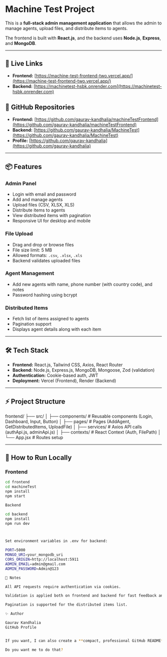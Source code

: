 # Machine Test Project

This is a **full-stack admin management application** that allows the admin to manage agents, upload files, and distribute items to agents.  

The frontend is built with **React.js**, and the backend uses **Node.js**, **Express**, and **MongoDB**.

---

## 🔗 Live Links

- **Frontend:** [https://machine-test-frontend-two.vercel.app/](https://machine-test-frontend-two.vercel.app/)  
- **Backend:** [https://machinetest-hsbk.onrender.com](https://machinetest-hsbk.onrender.com)

## 🔗 GitHub Repositories

- **Frontend:** [https://github.com/gaurav-kandhalia/machineTestFrontend](https://github.com/gaurav-kandhalia/machineTestFrontend)  
- **Backend:** [https://github.com/gaurav-kandhalia/MachineTest](https://github.com/gaurav-kandhalia/MachineTest)  
- **Profile:** [https://github.com/gaurav-kandhalia](https://github.com/gaurav-kandhalia)

---

## 📦 Features

### Admin Panel
- Login with email and password
- Add and manage agents
- Upload files (CSV, XLSX, XLS)
- Distribute items to agents
- View distributed items with pagination
- Responsive UI for desktop and mobile

### File Upload
- Drag and drop or browse files
- File size limit: 5 MB
- Allowed formats: `.csv`, `.xlsx`, `.xls`
- Backend validates uploaded files

### Agent Management
- Add new agents with name, phone number (with country code), and notes
- Password hashing using bcrypt

### Distributed Items
- Fetch list of items assigned to agents
- Pagination support
- Displays agent details along with each item

---

## 🛠 Tech Stack

- **Frontend:** React.js, Tailwind CSS, Axios, React Router
- **Backend:** Node.js, Express.js, MongoDB, Mongoose, Zod (validation)
- **Authentication:** Cookie-based auth, JWT
- **Deployment:** Vercel (Frontend), Render (Backend)

---

## ⚡ Project Structure

frontend/
├── src/
│ ├── components/ # Reusable components (Login, Dashboard, Input, Button)
│ ├── pages/ # Pages (AddAgent, GetDistributedItems, UploadFile)
│ ├── services/ # Axios API calls (authApi.js, adminApi.js)
│ ├── contexts/ # React Context (Auth, FilePath)
│ └── App.jsx # Routes setup



---

## 🚀 How to Run Locally

### Frontend
```bash
cd frontend
cd machineTest
npm install
npm start

Backend

cd backend
npm install
npm run dev



Set environment variables in .env for backend:

PORT=5000
MONGO_URI=your_mongodb_uri
CORS_ORIGIN=http://localhost:5911
ADMIN_EMAIL=admin@gmail.com
ADMIN_PASSWORD=Admin@123

📄 Notes

All API requests require authentication via cookies.

Validation is applied both on frontend and backend for fast feedback and secure data.

Pagination is supported for the distributed items list.

✨ Author

Gaurav Kandhalia
GitHub Profile


If you want, I can also create a **compact, professional GitHub README** version with badges, live demo buttons, and sections highlighted for better presentation.  

Do you want me to do that?

